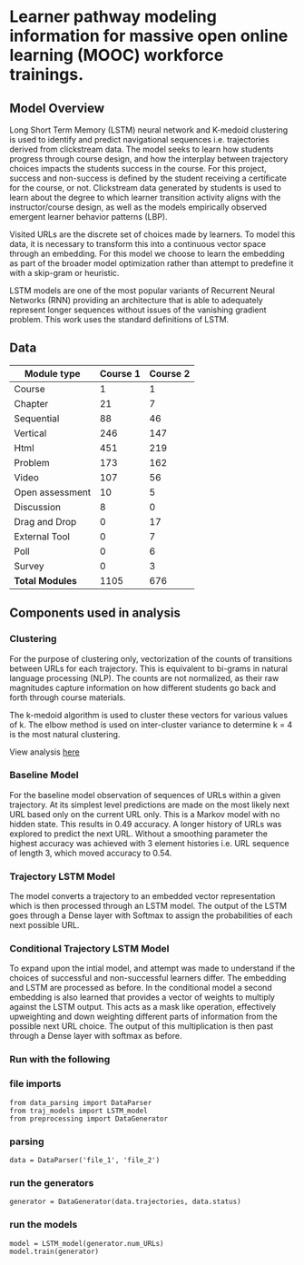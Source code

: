# Learner pathway modeling information for massive open online learning (MOOC) workforce trainings.


  
## Model Overview

Long Short Term Memory (LSTM) neural network and K-medoid clustering is used to identify and predict navigational sequences i.e. trajectories derived from clickstream data.  The model seeks to learn how students progress through course design, and how the interplay between trajectory choices impacts the students success in the course. For this project, success and non-success is defined by the student receiving a certificate for the course, or not.  Clickstream data generated by students is used to learn about the degree to which learner transition activity aligns with the instructor/course design, as well as the models empirically observed emergent learner behavior patterns (LBP).

Visited URLs are the discrete set of choices made by learners.  To model this data, it is necessary to transform this into a continuous vector space through an embedding.  For this model we choose to learn the embedding as part of the broader model optimization rather than attempt to predefine it with a skip-gram or heuristic.

LSTM models are one of the most popular variants of Recurrent Neural Networks (RNN) providing an architecture that is able to adequately represent longer sequences without issues of the vanishing gradient problem.   This work uses the standard definitions of LSTM.  

## Data
| Module type    | Course 1 | Course 2 |
| -------------- | -------- | -------- |
| Course         |     1    |     1    |
| Chapter        |     21   |     7    |
| Sequential     |     88   |     46    |
| Vertical       |     246   |     147    |
| Html           |     451   |     219    |
| Problem        |     173   |     162    |
| Video          |     107   |     56    |
| Open assessment|     10   |     5    | 
| Discussion     |     8    |     0    | 
| Drag and Drop  |     0    |     17    | 
| External Tool  |     0    |     7    | 
| Poll           |     0    |     6    | 
| Survey         |     0    |     3    | 
| **Total Modules**     |     1105   |     676    | 

## Components used in analysis
### Clustering
For the purpose of clustering only, vectorization of the counts of transitions between URLs for each trajectory.  This is equivalent to bi-grams in natural language processing (NLP).  The counts are not normalized, as their raw magnitudes capture information on how different students go back and forth through course materials.

The k-medoid algorithm is used to cluster these vectors for various values of k.  The elbow method is used on inter-cluster variance to determine k = 4 is the most natural clustering.

View analysis [here](https://github.com/rebecca-my/online_learner_trajectory_modeling/tree/main/clustering_analysis%20copy)

### Baseline Model
For the baseline model observation of sequences of URLs within a given trajectory.  At its simplest level predictions are made on the most likely next URL based only on the current URL only.  This is a Markov model with no hidden state.
This results in 0.49 accuracy.  A longer history of URLs was explored to predict the next URL.  Without a smoothing parameter the highest accuracy was achieved with 3 element histories i.e. URL sequence of length 3, which moved accuracy to 0.54.

### Trajectory LSTM Model
The model converts a trajectory to an embedded vector representation which is then processed through an LSTM model.  The output of the LSTM goes through a Dense layer with Softmax to assign the probabilities of each next possible URL.  

### Conditional Trajectory LSTM Model
To expand upon the intial model, and attempt was made to understand if the choices of successful and non-successful learners differ. The embedding and LSTM are processed as before.  In the conditional model a second embedding is also learned that provides a vector of weights to multiply against the LSTM output.  This acts as a mask like operation, effectively upweighting and down weighting different parts of information from the possible next URL choice.  The output of this multiplication is then past through a Dense layer with softmax as before.


### Run with the following
### file imports
```
from data_parsing import DataParser
from traj_models import LSTM_model
from preprocessing import DataGenerator

```
### parsing
```
data = DataParser('file_1', 'file_2')

```
### run the generators
```
generator = DataGenerator(data.trajectories, data.status)

```
### run the models
```
model = LSTM_model(generator.num_URLs)
model.train(generator)

```

